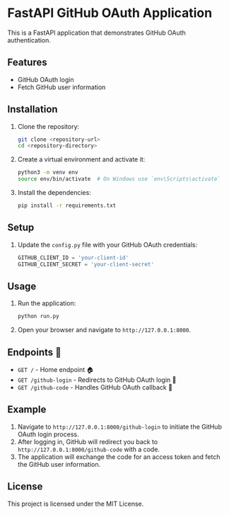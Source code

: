 # FastAPI GitHub OAuth Application

This is a FastAPI application that demonstrates GitHub OAuth authentication.

## Features

- GitHub OAuth login
- Fetch GitHub user information

## Installation

1. Clone the repository:
    ```sh
    git clone <repository-url>
    cd <repository-directory>
    ```

2. Create a virtual environment and activate it:
    ```sh
    python3 -m venv env
    source env/bin/activate  # On Windows use `env\Scripts\activate`
    ```

3. Install the dependencies:
    ```sh
    pip install -r requirements.txt
    ```

## Setup

1. Update the `config.py` file with your GitHub OAuth credentials:
    ```python
    GITHUB_CLIENT_ID = 'your-client-id'
    GITHUB_CLIENT_SECRET = 'your-client-secret'
    ```

## Usage

1. Run the application:
    ```sh
    python run.py
    ```

2. Open your browser and navigate to `http://127.0.0.1:8000`.

## Endpoints 📌

- `GET /` - Home endpoint 🏠
- `GET /github-login` - Redirects to GitHub OAuth login 🔗
- `GET /github-code` - Handles GitHub OAuth callback 🔄

## Example

1. Navigate to `http://127.0.0.1:8000/github-login` to initiate the GitHub OAuth login process.
2. After logging in, GitHub will redirect you back to `http://127.0.0.1:8000/github-code` with a code.
3. The application will exchange the code for an access token and fetch the GitHub user information.

## License

This project is licensed under the MIT License.